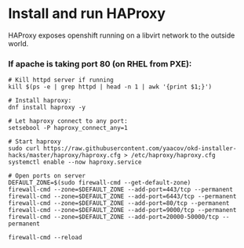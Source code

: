 # Install and run HAProxy

HAProxy exposes openshift running on a libvirt network to the outside world.

### If apache is taking port 80 (on RHEL from PXE):
```
# Kill httpd server if running
kill $(ps -e | grep httpd | head -n 1 | awk '{print $1;}')

# Install haproxy:
dnf install haproxy -y

# Let haproxy connect to any port:
setsebool -P haproxy_connect_any=1

# Start haproxy
sudo curl https://raw.githubusercontent.com/yaacov/okd-installer-hacks/master/haproxy/haproxy.cfg > /etc/haproxy/haproxy.cfg
systemctl enable --now haproxy.service

# Open ports on server
DEFAULT_ZONE=$(sudo firewall-cmd --get-default-zone)
firewall-cmd --zone=$DEFAULT_ZONE --add-port=443/tcp --permanent
firewall-cmd --zone=$DEFAULT_ZONE --add-port=6443/tcp --permanent
firewall-cmd --zone=$DEFAULT_ZONE --add-port=80/tcp --permanent
firewall-cmd --zone=$DEFAULT_ZONE --add-port=9000/tcp --permanent
firewall-cmd --zone=$DEFAULT_ZONE --add-port=20000-50000/tcp --permanent

firewall-cmd --reload
```

